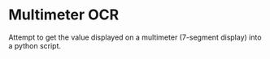 Multimeter OCR
==============

Attempt to get the value displayed on a multimeter (7-segment display) into a python script.
